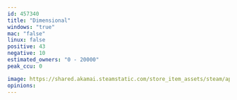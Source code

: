 ```yaml
---
id: 457340
title: "Dimensional"
windows: "true"
mac: "false"
linux: false
positive: 43
negative: 10
estimated_owners: "0 - 20000"
peak_ccu: 0

image: https://shared.akamai.steamstatic.com/store_item_assets/steam/apps/457340/header.jpg?t=1525430868
opinions:
---
```

